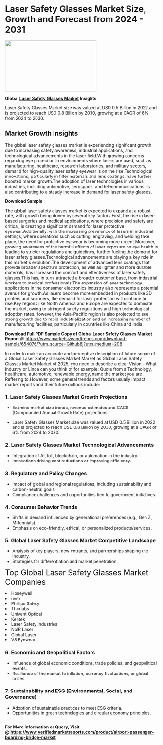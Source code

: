 <H1>Laser Safety Glasses Market Size, Growth and Forecast from 2024 - 2031</H1><img class="aligncenter size-medium wp-image-584254" src="https://thirdeyenews.in/wp-content/uploads/2024/09/Global-Market-Research-300x168.jpeg" alt="" width="300" height="168" /><p><strong>Global&nbsp;<a href="https://www.marketsizeandtrends.com/download-sample/654076/?utm_source=Github8j?utm_medium=208">Laser Safety Glasses Market</a> Insights</strong></p><p>Laser Safety Glasses Market size was valued at USD 0.5 Billion in 2022 and is projected to reach USD 0.8 Billion by 2030, growing at a CAGR of 6% from 2024 to 2030.</p><p><h2>Market Growth Insights</h2> <p>The global laser safety glasses market is experiencing significant growth due to increasing safety awareness, industrial applications, and technological advancements in the laser field.With growing concerns regarding eye protection in environments where lasers are used, such as manufacturing, healthcare, research laboratories, and military sectors, demand for high-quality laser safety eyewear is on the rise.Technological innovations, particularly in filter materials and lens coatings, have further boosted market growth.The adoption of laser technologies in various industries, including automotive, aerospace, and telecommunications, is also contributing to a steady increase in demand for laser safety glasses.</p> <p><strong>Download Sample</strong></p> <p>The global laser safety glasses market is expected to expand at a robust rate, with growth being driven by several key factors.First, the rise in laser-based surgeries and medical applications, where precision and safety are critical, is creating a significant demand for laser protective eyewear.Additionally, with the increasing prevalence of lasers in industrial settings, where operations such as cutting, engraving, and welding take place, the need for protective eyewear is becoming more urgent.Moreover, growing awareness of the harmful effects of laser exposure on eye health is leading to stricter regulations and guidelines, further fueling the demand for laser safety glasses.Technological advancements are playing a key role in this market's evolution.The development of advanced lens coatings that provide broader spectrum protection, as well as lighter and more durable materials, has increased the comfort and effectiveness of laser safety glasses.This has, in turn, attracted a broader customer base, from industrial workers to medical professionals.The expansion of laser technology applications in the consumer electronics industry also represents a potential avenue for growth.As lasers become more embedded in products like 3D printers and scanners, the demand for laser protection will continue to rise.Key regions like North America and Europe are expected to dominate the market, owing to stringent safety regulations and high technological adoption rates.However, the Asia-Pacific region is also projected to see strong growth due to rapid industrialization and an increasing number of manufacturing facilities, particularly in countries like China and India.<p><span class=""><strong>Download Full PDF Sample Copy of Global Laser Safety Glasses Market Report</strong> @ <a href="https://www.marketsizeandtrends.com/download-sample/654076/?utm_source=Github8j?utm_medium=208" target="_blank">https://www.marketsizeandtrends.com/download-sample/654076/?utm_source=Github8j?utm_medium=208</a></span></p><p>In order to make an accurate and perceptive description of future scope of a Global&nbsp;Laser Safety Glasses Market Market as Global&nbsp;Laser Safety Glasses Market Market of 2025, you need to describe a clear Vision &ndash; What Industry or Linda can you think of for example: Quote from a Technology, healthcare, automotive, renewable energy, name the market you are Reffering to.However, some general trends and factors usually impact market reports and their future outlook include:</p><h3>1.&nbsp;<strong>Laser Safety Glasses Market Growth Projections</strong></h3><ul><li>Examine market size trends, revenue estimates and CAGR (Compounded Annual Growth Rate) projections.</li><li><p>Laser Safety Glasses Market size was valued at USD 0.5 Billion in 2022 and is projected to reach USD 0.8 Billion by 2030, growing at a CAGR of 6% from 2024 to 2030.</p></li></ul><h3>2.&nbsp;<strong>Laser Safety Glasses Market Technological Advancements</strong></h3><ul><li>Integration of AI, IoT, blockchain, or automation in the industry.</li><li>Innovations driving cost reductions or improving efficiency.</li></ul><h3>3.&nbsp;<strong>Regulatory and Policy Changes</strong></h3><ul><li>Impact of global and regional regulations, including sustainability and carbon-neutral goals.</li><li>Compliance challenges and opportunities tied to government initiatives.</li></ul><h3>4.&nbsp;<strong>Consumer Behavior Trends</strong></h3><ul><li>Shifts in demand influenced by generational preferences (e.g., Gen Z, Millennials).</li><li>Emphasis on eco-friendly, ethical, or personalized products/services.</li></ul><h3>5.&nbsp;<strong>Global Laser Safety Glasses Market Competitive Landscape</strong></h3><ul><li>Analysis of key players, new entrants, and partnerships shaping the industry.</li><li>Strategies for differentiation and market penetration.</li></ul><p data-pm-slice="1 1 []"><span style="color: inherit; font-family: inherit; font-size: 25px;">Top Global Laser Safety Glasses Market Companies</span></p><div class="" data-test-id=""><p><li>Honeywell</li><li> uvex</li><li> Phillips Safety</li><li> Thorlabs</li><li> Univent Optical</li><li> Kentek</li><li> Laser Safety Industries</li><li> NoIR Laser</li><li> Global Laser</li><li> VS Eyewear</li></p></div><h3>6.&nbsp;<strong>Economic and Geopolitical Factors</strong></h3><ul><li>Influence of global economic conditions, trade policies, and geopolitical events.</li><li>Resilience of the market to inflation, currency fluctuations, or global crises.</li></ul><h3>7.&nbsp;<strong>Sustainability and ESG (Environmental, Social, and Governance)</strong></h3><ul><li>Adoption of sustainable practices to meet ESG criteria.</li><li>Opportunities in green technologies and circular economy principles.</li></ul><h2><strong style="font-size: 14px;">For More Information or Query, Visit @&nbsp;</strong><a style="background-color: #ffffff; font-size: 14px;" href="https://www.marketsizeandtrends.com/report/laser-safety-glasses-market/" target="_blank">https://www.verifiedmarketreports.com/product/airport-passenger-boarding-bridge-market</a></h2>